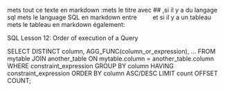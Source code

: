 mets tout ce texte en markdown :mets le titre avec ## ,si il y a du langage sql mets le language SQL en markdown  entre ```    ```  et si il y a un tableau mets le tableau en markdown également:


SQL Lesson 12: Order of execution of a Query

SELECT DISTINCT column, AGG_FUNC(column_or_expression), …
FROM mytable
    JOIN another_table
      ON mytable.column = another_table.column
    WHERE constraint_expression
    GROUP BY column
    HAVING constraint_expression
    ORDER BY column ASC/DESC
    LIMIT count OFFSET COUNT;





